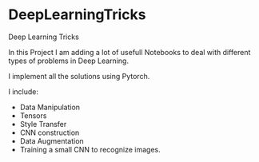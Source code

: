 # DeepLearningTricks

Deep Learning Tricks

In this Project I am adding a lot of usefull Notebooks to deal with different types of problems in Deep Learning.

I implement all the solutions using Pytorch.

I include:

- Data Manipulation
- Tensors
- Style Transfer
- CNN construction
- Data Augmentation
- Training a small CNN to recognize images.
